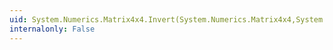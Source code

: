 ```yaml
---
uid: System.Numerics.Matrix4x4.Invert(System.Numerics.Matrix4x4,System.Numerics.Matrix4x4@)
internalonly: False
---
```

